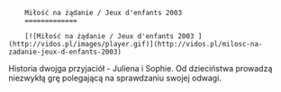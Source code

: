 
        Miłość na żądanie / Jeux d'enfants 2003 
        =============
        
        [![Miłość na żądanie / Jeux d'enfants 2003 ](http://vidos.pl/images/player.gif)](http://vidos.pl/milosc-na-zadanie-jeux-d-enfants-2003)
        
        
 Historia dwojga przyjaciół - Juliena i Sophie. Od dzieciństwa prowadzą niezwykłą grę polegającą na sprawdzaniu swojej odwagi.
    